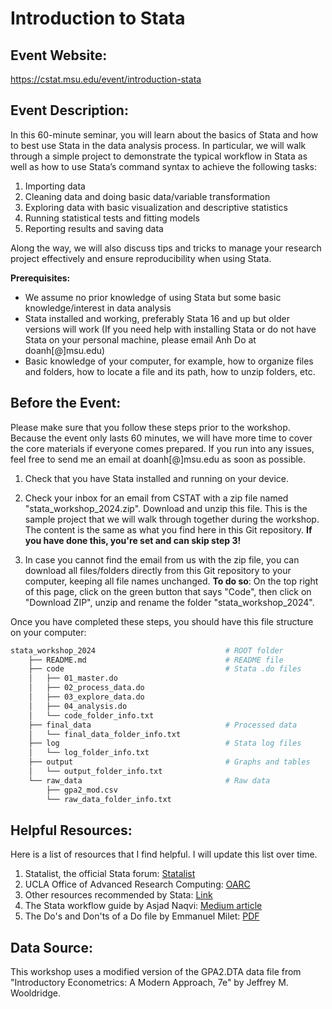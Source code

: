 # Introduction to Stata

## Event Website:

https://cstat.msu.edu/event/introduction-stata

## Event Description:

In this 60-minute seminar, you will learn about the basics of Stata and how to
best use Stata in the data analysis process. In particular, we will walk through
a simple project to demonstrate the typical workflow in Stata as well as how to
use Stata’s command syntax to achieve the following tasks:

1. Importing data
2. Cleaning data and doing basic data/variable transformation
3. Exploring data with basic visualization and descriptive statistics
4. Running statistical tests and fitting models
5. Reporting results and saving data

Along the way, we will also discuss tips and tricks to manage your research
project effectively and ensure reproducibility when using Stata.

**Prerequisites:**

* We assume no prior knowledge of using Stata but some basic knowledge/interest
in data analysis
* Stata installed and working, preferably Stata 16 and up but older versions
will work (If you need help with installing Stata or do not have Stata on your
personal machine, please email Anh Do at doanh\[@\]msu.edu)
* Basic knowledge of your computer, for example, how to organize files and
folders, how to locate a file and its path, how to unzip folders, etc.

## Before the Event:

Please make sure that you follow these steps prior to the workshop. Because the
event only lasts 60 minutes, we will have more time to cover the core materials
if everyone comes prepared. If you run into any issues, feel free to send me an
email at doanh\[@\]msu.edu as soon as possible.

1. Check that you have Stata installed and running on your device.

2. Check your inbox for an email from CSTAT with a zip file named
"stata_workshop_2024.zip". Download and unzip this file. This is the sample
project that we will walk through together during the workshop. The content is
the same as what you find here in this Git repository. **If you have done this,
you're set and can skip step 3!**

3. In case you cannot find the email from us with the zip file, you can download
all files/folders directly from this Git repository to your computer, keeping
all file names unchanged. **To do so**: On the top right of this page, click on
the green button that says "Code", then click on "Download ZIP", unzip and
rename the folder "stata_workshop_2024".

Once you have completed these steps, you should have this file structure on your
computer:

```bash
stata_workshop_2024                             # ROOT folder
    ├── README.md                               # README file
    ├── code                                    # Stata .do files
    │   ├── 01_master.do                        
    │   ├── 02_process_data.do
    │   ├── 03_explore_data.do
    │   ├── 04_analysis.do
    │   └── code_folder_info.txt
    ├── final_data                              # Processed data
    │   └── final_data_folder_info.txt
    ├── log                                     # Stata log files
    │   └── log_folder_info.txt
    ├── output                                  # Graphs and tables
    │   └── output_folder_info.txt
    └── raw_data                                # Raw data
        ├── gpa2_mod.csv
        └── raw_data_folder_info.txt
```

## Helpful Resources:

Here is a list of resources that I find helpful. I will update this list over
time.

1. Statalist, the official Stata forum: [Statalist](https://www.statalist.org/)
2. UCLA Office of Advanced Research Computing:
[OARC](https://stats.oarc.ucla.edu/stata/)
3. Other resources recommended by Stata:
[Link](https://www.stata.com/links/resources-for-learning-stata/)
4. The Stata workflow guide by Asjad Naqvi: [Medium
article](https://medium.com/the-stata-guide/the-stata-workflow-guide-52418ce35006)
5. The Do's and Don'ts of a Do file by Emmanuel Milet:
[PDF](https://www.parisschoolofeconomics.eu/docs/yin-remi/do-file.pdf)

## Data Source:

This workshop uses a modified version of the GPA2.DTA data file from 
"Introductory Econometrics: A Modern Approach, 7e" by Jeffrey M. Wooldridge.
